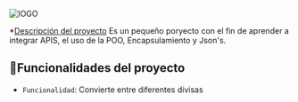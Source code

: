 ![lOGO](https://github.com/DiegoMiranda-dev/Conversor-de-Moneda/assets/147001763/00fccc3f-d487-4f2c-be4e-f6d7d4d4be69)

*[Descripción del proyecto](#descripción-del-proyecto)
Es un pequeño poryecto con el fin de aprender a integrar APIS, el uso de la POO, Encapsulamiento y Json's. 

## :hammer:Funcionalidades del proyecto

- `Funcionalidad`: Convierte entre diferentes divisas
